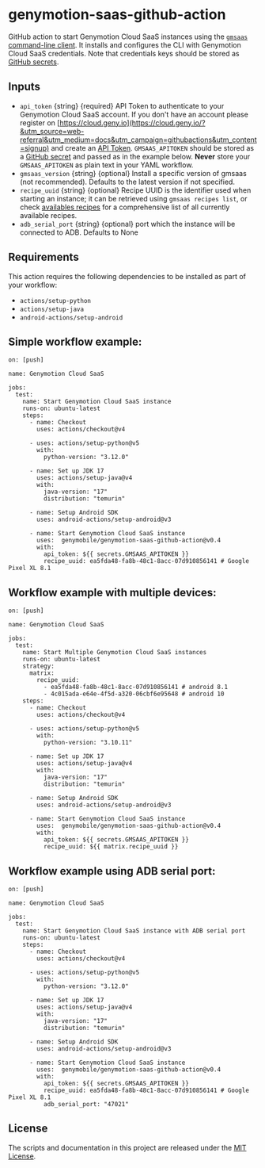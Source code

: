 # genymotion-saas-github-action

GitHub action to start Genymotion Cloud SaaS instances using the
[`gmsaas` command-line client](https://docs.genymotion.com/gmsaas/1.x/). It
installs and configures the CLI with Genymotion Cloud SaaS credentials. Note
that credentials keys should be stored as [GitHub secrets](https://docs.github.com/en/actions/reference/encrypted-secrets#creating-encrypted-secrets-for-an-organization).


## Inputs

- `api_token` {string} {required} API Token to authenticate to your Genymotion Cloud SaaS account. If you don't have an account please register on [https://cloud.geny.io](https://cloud.geny.io/?&utm_source=web-referral&utm_medium=docs&utm_campaign=githubactions&utm_content=signup) and create an [API Token](https://cloud.geny.io/api). `GMSAAS_APITOKEN` should be stored as a [GitHub secret](https://docs.github.com/en/actions/reference/encrypted-secrets#creating-encrypted-secrets-for-an-organization) and passed as in the
  example below. **Never** store your `GMSAAS_APITOKEN` as plain text in your YAML workflow.
- `gmsaas_version` {string} {optional} Install a specific version of gmsaas (not recommended). Defaults to the latest version if not specified.
- `recipe_uuid` {string} {optional} Recipe UUID is the identifier used when starting an instance; it can be retrieved using `gmsaas recipes list`,
or check [availables recipes](https://support.genymotion.com/hc/en-us/articles/360007473658-Supported-Android-devices-templates-for-Genymotion-Cloud-SaaS) for a comprehensive list of all currently available recipes.
- `adb_serial_port` {string} {optional} port which the instance will be connected to ADB. Defaults to None


## Requirements
This action requires the following dependencies to be installed as part of your workflow:
- `actions/setup-python`
- `actions/setup-java`
- `android-actions/setup-android`


## Simple workflow example:

```
on: [push]

name: Genymotion Cloud SaaS 

jobs:
  test:
    name: Start Genymotion Cloud SaaS instance
    runs-on: ubuntu-latest
    steps:
      - name: Checkout
        uses: actions/checkout@v4

      - uses: actions/setup-python@v5
        with:
          python-version: "3.12.0"

      - name: Set up JDK 17
        uses: actions/setup-java@v4
        with:
          java-version: "17"
          distribution: "temurin"

      - name: Setup Android SDK
        uses: android-actions/setup-android@v3

      - name: Start Genymotion Cloud SaaS instance
        uses:  genymobile/genymotion-saas-github-action@v0.4
        with:
          api_token: ${{ secrets.GMSAAS_APITOKEN }}
          recipe_uuid: ea5fda48-fa8b-48c1-8acc-07d910856141 # Google Pixel XL 8.1
```

## Workflow example with multiple devices:

```
on: [push]

name: Genymotion Cloud SaaS 

jobs:
  test:
    name: Start Multiple Genymotion Cloud SaaS instances
    runs-on: ubuntu-latest
    strategy:
      matrix:
        recipe_uuid:
          - ea5fda48-fa8b-48c1-8acc-07d910856141 # android 8.1
          - 4c015ada-e64e-4f5d-a320-06cbf6e95648 # android 10
    steps:
      - name: Checkout
        uses: actions/checkout@v4

      - uses: actions/setup-python@v5
        with:
          python-version: "3.10.11"

      - name: Set up JDK 17
        uses: actions/setup-java@v4
        with:
          java-version: "17"
          distribution: "temurin"

      - name: Setup Android SDK
        uses: android-actions/setup-android@v3

      - name: Start Genymotion Cloud SaaS instance
        uses:  genymobile/genymotion-saas-github-action@v0.4
        with:
          api_token: ${{ secrets.GMSAAS_APITOKEN }}
          recipe_uuid: ${{ matrix.recipe_uuid }}
```

## Workflow example using ADB serial port:

```
on: [push]

name: Genymotion Cloud SaaS 

jobs:
  test:
    name: Start Genymotion Cloud SaaS instance with ADB serial port
    runs-on: ubuntu-latest
    steps:
      - name: Checkout
        uses: actions/checkout@v4

      - uses: actions/setup-python@v5
        with:
          python-version: "3.12.0"

      - name: Set up JDK 17
        uses: actions/setup-java@v4
        with:
          java-version: "17"
          distribution: "temurin"

      - name: Setup Android SDK
        uses: android-actions/setup-android@v3

      - name: Start Genymotion Cloud SaaS instance
        uses:  genymobile/genymotion-saas-github-action@v0.4
        with:
          api_token: ${{ secrets.GMSAAS_APITOKEN }}
          recipe_uuid: ea5fda48-fa8b-48c1-8acc-07d910856141 # Google Pixel XL 8.1
          adb_serial_port: "47021"
```

## License

The scripts and documentation in this project are
released under the [MIT License](LICENSE).
